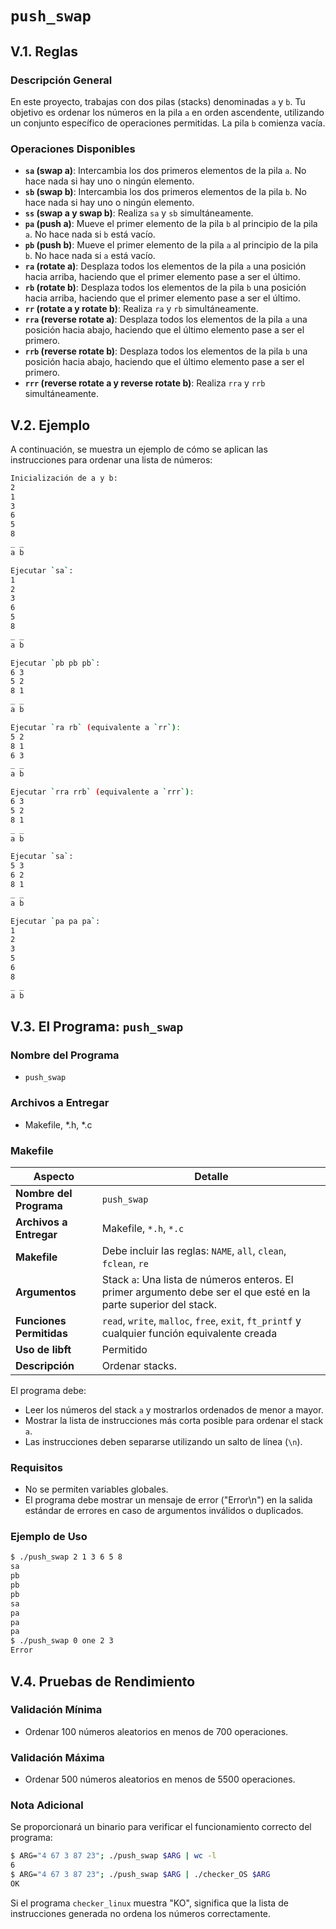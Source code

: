 # `push_swap`

## V.1. Reglas

### Descripción General
En este proyecto, trabajas con dos pilas (stacks) denominadas `a` y `b`. Tu objetivo es ordenar los números en la pila `a` en orden ascendente, utilizando un conjunto específico de operaciones permitidas. La pila `b` comienza vacía.

### Operaciones Disponibles

- **`sa` (swap a)**: Intercambia los dos primeros elementos de la pila `a`. No hace nada si hay uno o ningún elemento.
- **`sb` (swap b)**: Intercambia los dos primeros elementos de la pila `b`. No hace nada si hay uno o ningún elemento.
- **`ss` (swap a y swap b)**: Realiza `sa` y `sb` simultáneamente.
- **`pa` (push a)**: Mueve el primer elemento de la pila `b` al principio de la pila `a`. No hace nada si `b` está vacío.
- **`pb` (push b)**: Mueve el primer elemento de la pila `a` al principio de la pila `b`. No hace nada si `a` está vacío.
- **`ra` (rotate a)**: Desplaza todos los elementos de la pila `a` una posición hacia arriba, haciendo que el primer elemento pase a ser el último.
- **`rb` (rotate b)**: Desplaza todos los elementos de la pila `b` una posición hacia arriba, haciendo que el primer elemento pase a ser el último.
- **`rr` (rotate a y rotate b)**: Realiza `ra` y `rb` simultáneamente.
- **`rra` (reverse rotate a)**: Desplaza todos los elementos de la pila `a` una posición hacia abajo, haciendo que el último elemento pase a ser el primero.
- **`rrb` (reverse rotate b)**: Desplaza todos los elementos de la pila `b` una posición hacia abajo, haciendo que el último elemento pase a ser el primero.
- **`rrr` (reverse rotate a y reverse rotate b)**: Realiza `rra` y `rrb` simultáneamente.

## V.2. Ejemplo

A continuación, se muestra un ejemplo de cómo se aplican las instrucciones para ordenar una lista de números:

```sh
Inicialización de a y b:
2
1
3
6
5
8
_ _
a b
```
```sh
Ejecutar `sa`:
1
2
3
6
5
8
_ _
a b
```
```sh
Ejecutar `pb pb pb`:
6 3
5 2
8 1
_ _
a b
```
```sh
Ejecutar `ra rb` (equivalente a `rr`):
5 2
8 1
6 3
_ _
a b
```
```sh
Ejecutar `rra rrb` (equivalente a `rrr`):
6 3
5 2
8 1
_ _
a b
```
```sh
Ejecutar `sa`:
5 3
6 2
8 1
_ _
a b
```
```sh
Ejecutar `pa pa pa`:
1
2
3
5
6
8
_ _
a b
```

## V.3. El Programa: `push_swap`

### Nombre del Programa

- `push_swap`

### Archivos a Entregar

- Makefile, *.h, *.c

### Makefile
| Aspecto                 | Detalle                                   |
|-------------------------|-------------------------------------------|
| **Nombre del Programa** | `push_swap`                               |
| **Archivos a Entregar** | Makefile, `*.h`, `*.c`                    |
| **Makefile**            | Debe incluir las reglas: `NAME`, `all`, `clean`, `fclean`, `re` |
| **Argumentos**          | Stack `a`: Una lista de números enteros. El primer argumento debe ser el que esté en la parte superior del stack. |
| **Funciones Permitidas**| `read`, `write`, `malloc`, `free`, `exit`, `ft_printf` y cualquier función equivalente creada |
| **Uso de libft**        | Permitido                                 |
| **Descripción**         | Ordenar stacks. |


El programa debe:

- Leer los números del stack `a` y mostrarlos ordenados de menor a mayor.
- Mostrar la lista de instrucciones más corta posible para ordenar el stack `a`.
- Las instrucciones deben separarse utilizando un salto de línea (`\n`).

### Requisitos

- No se permiten variables globales.
- El programa debe mostrar un mensaje de error ("Error\n") en la salida estándar de errores en caso de argumentos inválidos o duplicados.

### Ejemplo de Uso

```sh
$ ./push_swap 2 1 3 6 5 8
sa
pb
pb
pb
sa
pa
pa
pa
$ ./push_swap 0 one 2 3
Error
```
## V.4. Pruebas de Rendimiento

### Validación Mínima

- Ordenar 100 números aleatorios en menos de 700 operaciones.

### Validación Máxima

- Ordenar 500 números aleatorios en menos de 5500 operaciones.



### Nota Adicional

Se proporcionará un binario para verificar el funcionamiento correcto del programa:

```sh
$ ARG="4 67 3 87 23"; ./push_swap $ARG | wc -l
6
$ ARG="4 67 3 87 23"; ./push_swap $ARG | ./checker_OS $ARG
OK
```

Si el programa `checker_linux` muestra "KO", significa que la lista de instrucciones generada no ordena los números correctamente.
